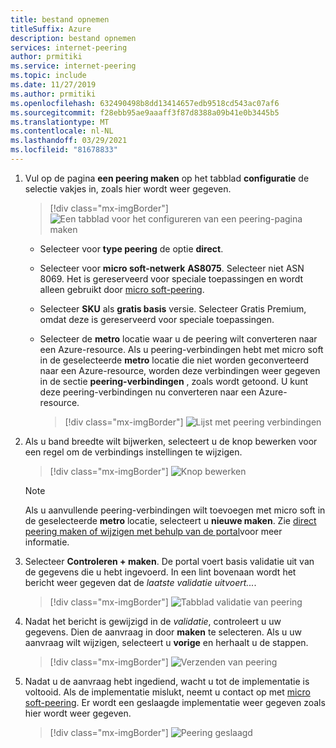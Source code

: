 ```yaml
---
title: bestand opnemen
titleSuffix: Azure
description: bestand opnemen
services: internet-peering
author: prmitiki
ms.service: internet-peering
ms.topic: include
ms.date: 11/27/2019
ms.author: prmitiki
ms.openlocfilehash: 632490498b8dd13414657edb9518cd543ac07af6
ms.sourcegitcommit: f28ebb95ae9aaaff3f87d8388a09b41e0b3445b5
ms.translationtype: MT
ms.contentlocale: nl-NL
ms.lasthandoff: 03/29/2021
ms.locfileid: "81678833"
---
```

1. Vul op de pagina **een peering maken** op het tabblad **configuratie** de selectie vakjes in, zoals hier wordt weer gegeven.

    > [!div class="mx-imgBorder"]
    > ![Een tabblad voor het configureren van een peering-pagina maken](../media/setup-direct-conf-tab.png)

    * Selecteer voor **type peering** de optie **direct**.
    * Selecteer voor **micro soft-netwerk** **AS8075**. Selecteer niet ASN 8069. Het is gereserveerd voor speciale toepassingen en wordt alleen gebruikt door [micro soft-peering](mailto:peering@microsoft.com).
    * Selecteer **SKU** als **gratis basis** versie. Selecteer Gratis Premium, omdat deze is gereserveerd voor speciale toepassingen.
    * Selecteer de **metro** locatie waar u de peering wilt converteren naar een Azure-resource. Als u peering-verbindingen hebt met micro soft in de geselecteerde **metro** locatie die niet worden geconverteerd naar een Azure-resource, worden deze verbindingen weer gegeven in de sectie **peering-verbindingen** , zoals wordt getoond. U kunt deze peering-verbindingen nu converteren naar een Azure-resource.

        > [!div class="mx-imgBorder"]
        > ![Lijst met peering verbindingen](../media/setup-directlegacy-conf-tab.png)

1. Als u band breedte wilt bijwerken, selecteert u de knop bewerken voor een regel om de verbindings instellingen te wijzigen.

    > [!div class="mx-imgBorder"]
    > ![Knop bewerken](../media/setup-directlegacy-conf-tab-edit.png)

    > [!NOTE]
    > Als u aanvullende peering-verbindingen wilt toevoegen met micro soft in de geselecteerde **metro** locatie, selecteert u **nieuwe maken**. Zie [direct peering maken of wijzigen met behulp van de portal](../howto-direct-portal.md)voor meer informatie.
    >

1. Selecteer **Controleren + maken**. De portal voert basis validatie uit van de gegevens die u hebt ingevoerd. In een lint bovenaan wordt het bericht weer gegeven dat de *laatste validatie uitvoert...*.

    > [!div class="mx-imgBorder"]
    > ![Tabblad validatie van peering](../media/setup-direct-review-tab-validation.png)

1. Nadat het bericht is gewijzigd in de *validatie*, controleert u uw gegevens. Dien de aanvraag in door **maken** te selecteren. Als u uw aanvraag wilt wijzigen, selecteert u **vorige** en herhaalt u de stappen.

    > [!div class="mx-imgBorder"]
    > ![Verzenden van peering](../media/setup-direct-review-tab-submit.png)

1. Nadat u de aanvraag hebt ingediend, wacht u tot de implementatie is voltooid. Als de implementatie mislukt, neemt u contact op met [micro soft-peering](mailto:peering@microsoft.com). Er wordt een geslaagde implementatie weer gegeven zoals hier wordt weer gegeven.

    > [!div class="mx-imgBorder"]
    > ![Peering geslaagd](../media/setup-direct-success.png)
